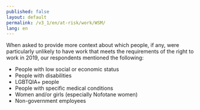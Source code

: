 ```yaml
---
published: false
layout: default
permalink: /v3_1/en/at-risk/work/WSM/
lang: en
---
```

When asked to provide more context about which people, if any, were particularly unlikely to have work that meets the requirements of the right to work in 2019, our respondents mentioned the following:
- People with low social or economic status 
- People with disabilities 
- LGBTQIA+ people 
- People with specific medical conditions 
- Women and/or girls (especially Nofotane women) 
- Non-government employees 